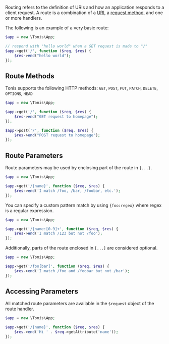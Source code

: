 Routing refers to the definition of URIs and how an application responds to a client request. A route
is a combination of a [URI](https://en.wikipedia.org/wiki/Uniform_resource_identifier), a 
[request method](http://en.wikipedia.org/wiki/Hypertext_Transfer_Protocol), and one or more handlers.

The following is an example of a very basic route:

```php
$app = new \Tonis\App;

// respond with "hello world" when a GET request is made to "/"
$app->get('/', function ($req, $res) {
    $res->end("hello world");    
});
```

Route Methods
-------------

Tonis supports the following HTTP methods: ```GET```, ```POST```, ```PUT```, ```PATCH```, ```DELETE```, ```OPTIONS```, 
```HEAD```

```php
$app = new \Tonis\App;

$app->get('/', function ($req, $res) {
    $res->end("GET request to homepage");    
});

$app->post('/', function ($req, $res) {
    $res->end("POST request to homepage");    
});
```

Route Parameters
----------------

Route parameters may be used by enclosing part of the route in ```{...}```.

```php
$app = new \Tonis\App;

$app->get('/{name}', function ($req, $res) {
    $res->end('I match /foo, /bar, /foobar, etc.');
});
```

You can specify a custom pattern match by using ```{foo:regex}``` where regex is a regular expression.

```php
$app = new \Tonis\App;

$app->get('/{name:[0-9]+', function ($req, $res) {
    $res->end('I match /123 but not /foo');
});
```

Additionally, parts of the route enclosed in ```[...]``` are considered optional.

```php
$app = new \Tonis\App;

$app->get('/foo[bar]', function ($req, $res) {
    $res->end('I match /foo and /foobar but not /bar');
});
```

Accessing Parameters
--------------------

All matched route parameters are available in the ```$request``` object of the route handler. 

```php
$app = new \Tonis\App;

$app->get('/{name}', function ($req, $res) {
    $res->end('Hi ' . $req->getAttribute('name'));
});
```
